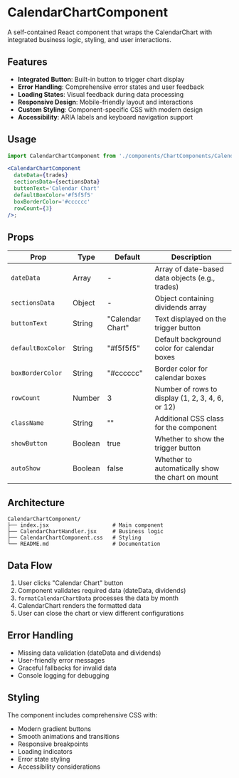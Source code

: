 # CalendarChartComponent

A self-contained React component that wraps the CalendarChart with integrated business logic, styling, and user interactions.

## Features

- **Integrated Button**: Built-in button to trigger chart display
- **Error Handling**: Comprehensive error states and user feedback
- **Loading States**: Visual feedback during data processing
- **Responsive Design**: Mobile-friendly layout and interactions
- **Custom Styling**: Component-specific CSS with modern design
- **Accessibility**: ARIA labels and keyboard navigation support

## Usage

```jsx
import CalendarChartComponent from './components/ChartComponents/CalendarChartComponent';

<CalendarChartComponent
  dateData={trades}
  sectionsData={sectionsData}
  buttonText='Calendar Chart'
  defaultBoxColor='#f5f5f5'
  boxBorderColor='#cccccc'
  rowCount={3}
/>;
```

## Props

| Prop              | Type    | Default          | Description                                      |
| ----------------- | ------- | ---------------- | ------------------------------------------------ |
| `dateData`        | Array   | -                | Array of date-based data objects (e.g., trades)  |
| `sectionsData`    | Object  | -                | Object containing dividends array                |
| `buttonText`      | String  | "Calendar Chart" | Text displayed on the trigger button             |
| `defaultBoxColor` | String  | "#f5f5f5"        | Default background color for calendar boxes      |
| `boxBorderColor`  | String  | "#cccccc"        | Border color for calendar boxes                  |
| `rowCount`        | Number  | 3                | Number of rows to display (1, 2, 3, 4, 6, or 12) |
| `className`       | String  | ""               | Additional CSS class for the component           |
| `showButton`      | Boolean | true             | Whether to show the trigger button               |
| `autoShow`        | Boolean | false            | Whether to automatically show the chart on mount |

## Architecture

```
CalendarChartComponent/
├── index.jsx                    # Main component
├── CalendarChartHandler.jsx     # Business logic
├── CalendarChartComponent.css   # Styling
└── README.md                    # Documentation
```

## Data Flow

1. User clicks "Calendar Chart" button
2. Component validates required data (dateData, dividends)
3. `formatCalendarChartData` processes the data by month
4. CalendarChart renders the formatted data
5. User can close the chart or view different configurations

## Error Handling

- Missing data validation (dateData and dividends)
- User-friendly error messages
- Graceful fallbacks for invalid data
- Console logging for debugging

## Styling

The component includes comprehensive CSS with:

- Modern gradient buttons
- Smooth animations and transitions
- Responsive breakpoints
- Loading indicators
- Error state styling
- Accessibility considerations
